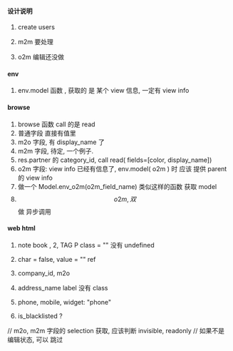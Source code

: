 #### 设计说明

1. create users
2. m2m 要处理

3. o2m 编辑还没做

#### env

1. env.model 函数 , 获取的 是 某个 view 信息, 一定有 view info

#### browse

1. browse 函数 call 的是 read
2. 普通字段 直接有值里
3. m2o 字段, 有 display_name 了
4. m2m 字段, 待定, 一个例子.
5. res.partner 的 category_id, call read( fields=[color, display_name])
6. o2m 字段: view info 已经有信息了, env.model( o2m ) 时 应该 提供 parent 的 view info
7. 做一个 Model.env_o2m(o2m_field_name) 类似这样的函数 获取 model
8. $$o2m, 双 $$ 做 异步调用

#### web html

1. note book , 2, TAG P class = "" 没有 undefined
2. char = false, value = "" ref
3. company_id, m2o

4. address_name label 没有 class
5. phone, mobile, widget: "phone"
6. is_blacklisted ?

// m2o, m2m 字段的 selection 获取, 应该判断 invisible, readonly
// 如果不是 编辑状态, 可以 跳过
